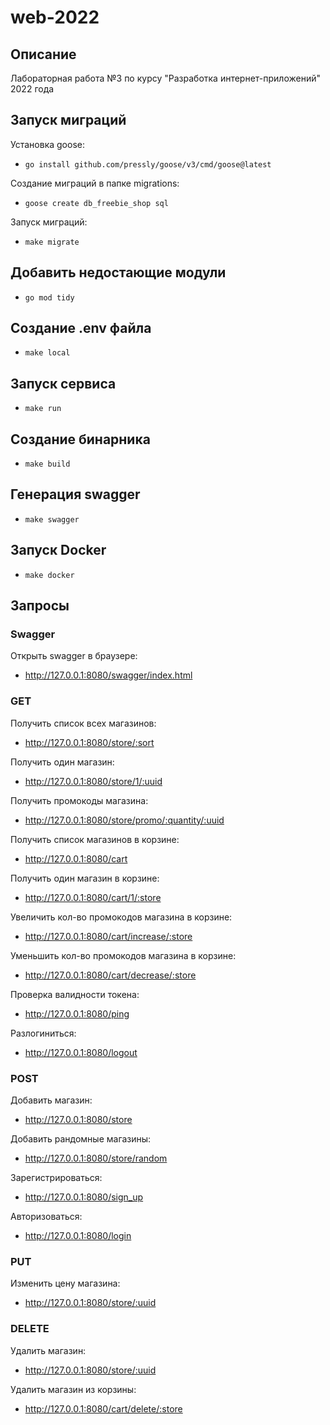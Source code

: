 # web-2022

## Описание
Лабораторная работа №3 по курсу "Разработка интернет-приложений" 2022 года

## Запуск миграций
Установка goose:
- `go install github.com/pressly/goose/v3/cmd/goose@latest`

Создание миграций в папке migrations:
- `goose create db_freebie_shop sql`

Запуск миграций:
- `make migrate`

## Добавить недостающие модули
- `go mod tidy`

## Создание .env файла
- `make local`

## Запуск сервиса
- `make run`

## Создание бинарника
- `make build`

## Генерация swagger
- `make swagger`

## Запуск Docker
- `make docker`

## Запросы
### Swagger
Открыть swagger в браузере:
- http://127.0.0.1:8080/swagger/index.html

### GET
Получить список всех магазинов:
- http://127.0.0.1:8080/store/:sort

Получить один магазин:
- http://127.0.0.1:8080/store/1/:uuid

Получить промокоды магазина:
- http://127.0.0.1:8080/store/promo/:quantity/:uuid

Получить список магазинов в корзине:
- http://127.0.0.1:8080/cart

Получить один магазин в корзине:
- http://127.0.0.1:8080/cart/1/:store

Увеличить кол-во промокодов магазина в корзине:
- http://127.0.0.1:8080/cart/increase/:store

Уменьшить кол-во промокодов магазина в корзине:
- http://127.0.0.1:8080/cart/decrease/:store

Проверка валидности токена:
- http://127.0.0.1:8080/ping

Разлогиниться:
- http://127.0.0.1:8080/logout

### POST
Добавить магазин:
- http://127.0.0.1:8080/store

Добавить рандомные магазины:
- http://127.0.0.1:8080/store/random

Зарегистрироваться:
- http://127.0.0.1:8080/sign_up

Авторизоваться:
- http://127.0.0.1:8080/login

### PUT
Изменить цену магазина:
- http://127.0.0.1:8080/store/:uuid

### DELETE
Удалить магазин:
- http://127.0.0.1:8080/store/:uuid

Удалить магазин из корзины:
- http://127.0.0.1:8080/cart/delete/:store





